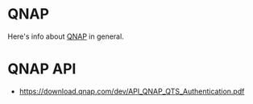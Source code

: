 # QNAP

Here's info about [QNAP](https://www.qnap.com/en-us/) in general.

# QNAP API

* https://download.qnap.com/dev/API_QNAP_QTS_Authentication.pdf
